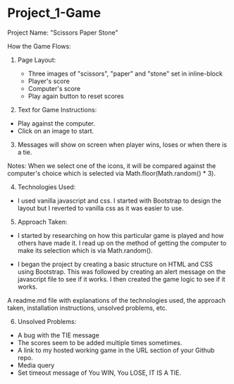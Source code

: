 # Project_1-Game
Project Name: "Scissors Paper Stone"


How the Game Flows:
1) Page Layout:
    - Three images of "scissors", "paper" and "stone" set in inline-block
    - Player's score
    - Computer's score
    - Play again button to reset scores

2) Text for Game Instructions:
- Play against the computer.
- Click on an image to start.

3) Messages will show on screen when player wins, loses or when there is a tie.

Notes:
When we select one of the icons, it will be compared against the computer's choice which is selected via Math.floor(Math.random() * 3).

4) Technologies Used:
- I used vanilla javascript and css. I started with Bootstrap to design the layout but I reverted to vanilla css as it was easier to use.

5) Approach Taken:
- I started by researching on how this particular game is played and how others have made it. I read up on the method of getting the computer to make its selection which is via Math.random().

- I began the project by creating a basic structure on HTML and CSS using Bootstrap. This was followed by creating an alert message on the javascript file to see if it works. I then created the game logic to see if it works.

A readme.md file with explanations of the technologies used, the approach taken, installation instructions, unsolved problems, etc.

6) Unsolved Problems:
- A bug with the TIE message
- The scores seem to be added multiple times sometimes.
- A link to my hosted working game in the URL section of your Github repo.
- Media query
- Set timeout message of You WIN, You LOSE, IT IS A TIE.
